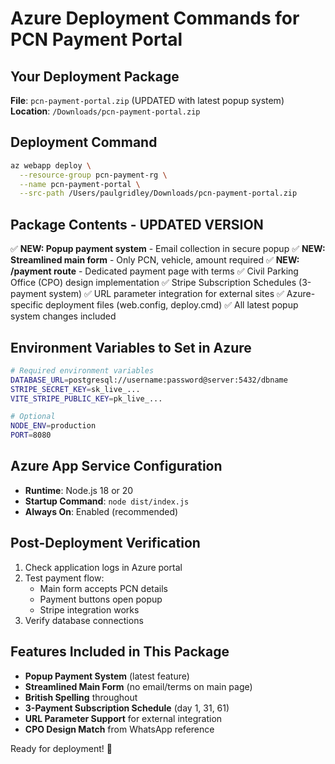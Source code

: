 # Azure Deployment Commands for PCN Payment Portal

## Your Deployment Package
**File**: `pcn-payment-portal.zip` (UPDATED with latest popup system)
**Location**: `/Downloads/pcn-payment-portal.zip`

## Deployment Command
```bash
az webapp deploy \
  --resource-group pcn-payment-rg \
  --name pcn-payment-portal \
  --src-path /Users/paulgridley/Downloads/pcn-payment-portal.zip
```

## Package Contents - UPDATED VERSION
✅ **NEW: Popup payment system** - Email collection in secure popup
✅ **NEW: Streamlined main form** - Only PCN, vehicle, amount required
✅ **NEW: /payment route** - Dedicated payment page with terms
✅ Civil Parking Office (CPO) design implementation
✅ Stripe Subscription Schedules (3-payment system)
✅ URL parameter integration for external sites
✅ Azure-specific deployment files (web.config, deploy.cmd)
✅ All latest popup system changes included

## Environment Variables to Set in Azure
```bash
# Required environment variables
DATABASE_URL=postgresql://username:password@server:5432/dbname
STRIPE_SECRET_KEY=sk_live_...
VITE_STRIPE_PUBLIC_KEY=pk_live_...

# Optional
NODE_ENV=production
PORT=8080
```

## Azure App Service Configuration
- **Runtime**: Node.js 18 or 20
- **Startup Command**: `node dist/index.js`
- **Always On**: Enabled (recommended)

## Post-Deployment Verification
1. Check application logs in Azure portal
2. Test payment flow:
   - Main form accepts PCN details
   - Payment buttons open popup
   - Stripe integration works
3. Verify database connections

## Features Included in This Package
- **Popup Payment System** (latest feature)
- **Streamlined Main Form** (no email/terms on main page)
- **British Spelling** throughout
- **3-Payment Subscription Schedule** (day 1, 31, 61)
- **URL Parameter Support** for external integration
- **CPO Design Match** from WhatsApp reference

Ready for deployment! 🚀